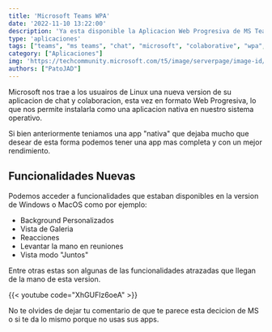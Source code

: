 ```yaml
---
title: 'Microsoft Teams WPA'
date: '2022-11-10 13:22:00'
description: 'Ya esta disponible la Aplicacion Web Progresiva de MS Teams para linux llena de novedades'
type: 'aplicaciones'
tags: ["teams", "ms teams", "chat", "microsoft", "colaborative", "wpa", "chrome", "edge", "native", "app"]
category: ["Aplicaciones"]
img: 'https://techcommunity.microsoft.com/t5/image/serverpage/image-id/417219i33500C50BFFDBA9C/image-size/large?v=v2&px=999'
authors: ["PatoJAD"]
---
```


Microsoft nos trae a los usuairos de Linux una nueva version de su aplicacion de chat y colaboracion, esta vez en formato Web Progresiva, lo que nos permite instalarla como una aplicacion nativa en nuestro sistema operativo.

Si bien anteriormente teniamos una app "nativa" que dejaba mucho que desear de esta forma podemos tener una app mas completa y con un mejor rendimiento. 

## Funcionalidades Nuevas

Podemos acceder a funcionalidades que estaban disponibles en la version de Windows o MacOS como por ejemplo:

* Background Personalizados
* Vista de Galeria
* Reacciones
* Levantar la mano en reuniones
* Vista modo "Juntos"

Entre otras estas son algunas de las funcionalidades atrazadas que llegan de la mano de esta version.

{{< youtube code="XhGUFlz6oeA" >}}

No te olvides de dejar tu comentario de que te parece esta decicion de MS o si te da lo mismo porque no usas sus apps.